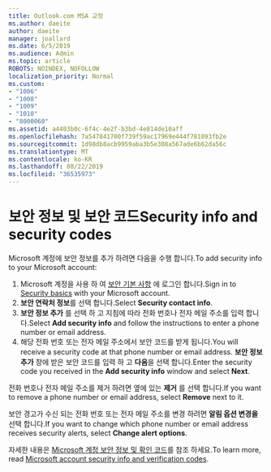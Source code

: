 ```yaml
---
title: Outlook.com MSA 교정
ms.author: daeite
author: daeite
manager: joallard
ms.date: 6/5/2019
ms.audience: Admin
ms.topic: article
ROBOTS: NOINDEX, NOFOLLOW
localization_priority: Normal
ms.custom:
- "1006"
- "1008"
- "1009"
- "1010"
- "8000060"
ms.assetid: a4403b0c-6f4c-4e2f-b3bd-4e814de10aff
ms.openlocfilehash: 7a547841700f739f59ac17969e444f781093fb2e
ms.sourcegitcommit: 1d98db8acb9959aba3b5e308a567ade6b62da56c
ms.translationtype: MT
ms.contentlocale: ko-KR
ms.lasthandoff: 08/22/2019
ms.locfileid: "36535973"
---
```

# <a name="security-info-and-security-codes"></a><span data-ttu-id="4edd7-102">보안 정보 및 보안 코드</span><span class="sxs-lookup"><span data-stu-id="4edd7-102">Security info and security codes</span></span>

<span data-ttu-id="4edd7-103">Microsoft 계정에 보안 정보를 추가 하려면 다음을 수행 합니다.</span><span class="sxs-lookup"><span data-stu-id="4edd7-103">To add security info to your Microsoft account:</span></span>

1. <span data-ttu-id="4edd7-104">Microsoft 계정을 사용 하 여 [보안 기본 사항](https://account.microsoft.com/security) 에 로그인 합니다.</span><span class="sxs-lookup"><span data-stu-id="4edd7-104">Sign in to [Security basics](https://account.microsoft.com/security) with your Microsoft account.</span></span>
1. <span data-ttu-id="4edd7-105">**보안 연락처 정보**를 선택 합니다.</span><span class="sxs-lookup"><span data-stu-id="4edd7-105">Select **Security contact info**.</span></span>
1. <span data-ttu-id="4edd7-106">**보안 정보 추가** 를 선택 하 고 지침에 따라 전화 번호나 전자 메일 주소를 입력 합니다.</span><span class="sxs-lookup"><span data-stu-id="4edd7-106">Select **Add security info** and follow the instructions to enter a phone number or email address.</span></span>
1. <span data-ttu-id="4edd7-107">해당 전화 번호 또는 전자 메일 주소에서 보안 코드를 받게 됩니다.</span><span class="sxs-lookup"><span data-stu-id="4edd7-107">You will receive a security code at that phone number or email address.</span></span> <span data-ttu-id="4edd7-108">**보안 정보 추가** 창에 받은 보안 코드를 입력 하 고 **다음**을 선택 합니다.</span><span class="sxs-lookup"><span data-stu-id="4edd7-108">Enter the security code you received in the **Add security info** window and select **Next**.</span></span>

<span data-ttu-id="4edd7-109">전화 번호나 전자 메일 주소를 제거 하려면 옆에 있는 **제거** 를 선택 합니다.</span><span class="sxs-lookup"><span data-stu-id="4edd7-109">If you want to remove a phone number or email address, select **Remove** next to it.</span></span>

<span data-ttu-id="4edd7-110">보안 경고가 수신 되는 전화 번호 또는 전자 메일 주소를 변경 하려면 **알림 옵션 변경을**선택 합니다.</span><span class="sxs-lookup"><span data-stu-id="4edd7-110">If you want to change which phone number or email address receives security alerts, select **Change alert options**.</span></span>

<span data-ttu-id="4edd7-111">자세한 내용은 [Microsoft 계정 보안 정보 및 확인 코드](https://support.microsoft.com/help/12428/)를 참조 하세요.</span><span class="sxs-lookup"><span data-stu-id="4edd7-111">To learn more, read [Microsoft account security info and verification codes](https://support.microsoft.com/help/12428/).</span></span>